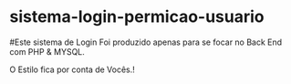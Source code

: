 # sistema-login-permicao-usuario

#Este sistema de Login Foi produzido apenas para se focar no Back End com PHP & MYSQL.


O Estilo fica por conta de Vocês.!